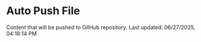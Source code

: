 # Auto Push File

Content that will be pushed to GitHub repository.
Last updated: 06/27/2025, 04:18:14 PM